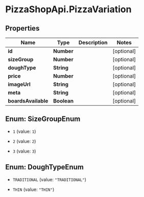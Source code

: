# PizzaShopApi.PizzaVariation

## Properties

Name | Type | Description | Notes
------------ | ------------- | ------------- | -------------
**id** | **Number** |  | [optional] 
**sizeGroup** | **Number** |  | [optional] 
**doughType** | **String** |  | [optional] 
**price** | **Number** |  | [optional] 
**imageUrl** | **String** |  | [optional] 
**meta** | **String** |  | [optional] 
**boardsAvailable** | **Boolean** |  | [optional] 



## Enum: SizeGroupEnum


* `1` (value: `1`)

* `2` (value: `2`)

* `3` (value: `3`)





## Enum: DoughTypeEnum


* `TRADITIONAL` (value: `"TRADITIONAL"`)

* `THIN` (value: `"THIN"`)




